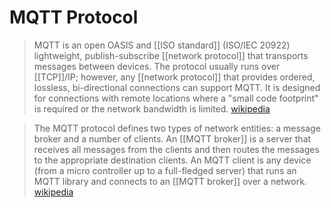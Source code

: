 # MQTT Protocol

> MQTT is an open OASIS and [[ISO standard]] (ISO/IEC 20922) lightweight, publish-subscribe [[network protocol]] that transports messages between devices. The protocol usually runs over [[TCP]]/IP; however, any [[network protocol]] that provides ordered, lossless, bi-directional connections can support MQTT. It is designed for connections with remote locations where a "small code footprint" is required or the network bandwidth is limited. [wikipedia][1]

> The MQTT protocol defines two types of network entities: a message broker and a number of clients. An [[MQTT broker]] is a server that receives all messages from the clients and then routes the messages to the appropriate destination clients. An MQTT client is any device (from a micro controller up to a full-fledged server) that runs an MQTT library and connects to an [[MQTT broker]] over a network. [wikipedia][1]

[1]: https://en.wikipedia.org/wiki/MQTT